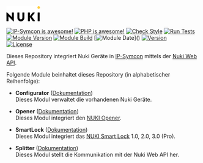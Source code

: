 [![Image](imgs/NUKI_Logo.png)](https://nuki.io/de/)

[![IP-Symcon is awesome!](https://img.shields.io/badge/IP--Symcon-7.0-blue.svg)](https://www.symcon.de)
[![PHP is awesome!](https://img.shields.io/badge/php-8.2.5-777bb3.svg?logo=php&logoColor=white&labelColor=555555)](https://www.php.net)
[![Check Style](https://github.com/ubittner/SymconNukiWeb/workflows/Check%20Style/badge.svg)](https://github.com/ubittner/SymconNukiWeb/actions)
[![Run Tests](https://github.com/ubittner/SymconNukiWeb/workflows/Run%20Tests/badge.svg)](https://github.com/ubittner/SymconNukiWeb/actions)  
[![Module Version](https://img.shields.io/badge/Module_Version-2.0-blue.svg)]()
[![Module Build](https://img.shields.io/badge/Module_Build-3-blue.svg)]()
[![Module Date](https://img.shields.io/badge/Module_Date-20230702_(02.07.2023)-blue.svg)]()  
[![Version](https://img.shields.io/badge/Nuki_Web_API_Version-1.4.0-yellow.svg)]()  
[![License](https://img.shields.io/badge/License-CC%20BY--NC--SA%204.0-green.svg)](https://creativecommons.org/licenses/by-nc-sa/4.0/)

Dieses Repository integriert Nuki Geräte in [IP-Symcon](https://www.symcon.de) mittels der [Nuki Web API](https://developer.nuki.io/page/nuki-web-api-1-4/3).  

Folgende Module beinhaltet dieses Repository (in alphabetischer Reihenfolge):

- __Configurator__ ([Dokumentation](Configurator))  
  Dieses Modul verwaltet die vorhandenen Nuki Geräte.

- __Opener__ ([Dokumentation](Opener))  
  Dieses Modul integriert den [NUKI Opener](https://nuki.io/de/opener).  

- __SmartLock__ ([Dokumentation](SmartLock))  
  Dieses Modul integriert das [NUKI Smart Lock](https://nuki.io/de/smart-lock/) 1.0, 2.0, 3.0 (Pro).

- __Splitter__ ([Dokumentation](Splitter))  
  Dieses Modul stellt die Kommunikation mit der Nuki Web API her.